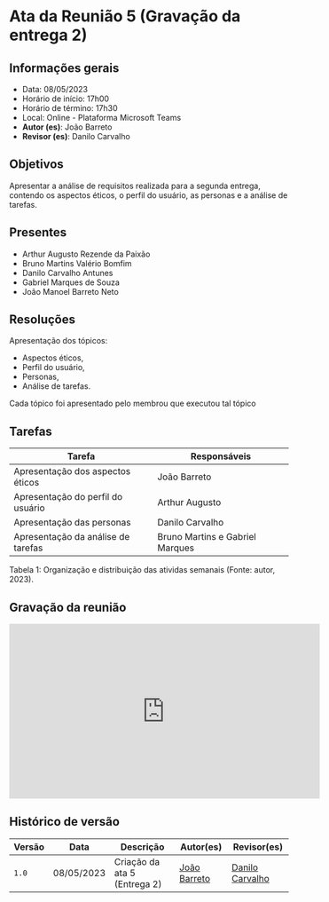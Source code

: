 # Ata da Reunião 5 (Gravação da entrega 2)

## Informações gerais
- Data: 08/05/2023
- Horário de início: 17h00
- Horário de término: 17h30
- Local: Online - Plataforma Microsoft Teams
- **Autor (es)**: João Barreto
- **Revisor (es)**: Danilo Carvalho

## Objetivos
Apresentar a análise de requisitos realizada para a segunda entrega, contendo os aspectos éticos, o perfil do usuário, as personas e a análise de tarefas.

## Presentes
- Arthur Augusto Rezende da Paixão
- Bruno Martins Valério Bomfim
- Danilo Carvalho Antunes
- Gabriel Marques de Souza
- João Manoel Barreto Neto

## Resoluções
Apresentação dos tópicos:

- Aspectos éticos,
- Perfil do usuário,
- Personas,
- Análise de tarefas.

Cada tópico foi apresentado pelo membrou que executou tal tópico

## Tarefas
| Tarefa | Responsáveis |
| ---- | ---- |
| Apresentação dos aspectos éticos | João Barreto 
| Apresentação do perfil do usuário | Arthur Augusto
| Apresentação das personas | Danilo Carvalho
| Apresentação da análise de tarefas | Bruno Martins e Gabriel Marques

Tabela 1: Organização e distribuição das atividas semanais (Fonte: autor, 2023).

## Gravação da reunião
<iframe width="560" height="315" src="https://www.youtube.com/embed/VehmfrPEr7A" title="YouTube video player" frameborder="0" allow="accelerometer; autoplay; clipboard-write; encrypted-media; gyroscope; picture-in-picture; web-share" allowfullscreen></iframe>

## Histórico de versão
| Versão | Data | Descrição | Autor(es) | Revisor(es) |
| --- | --- | --- | --- | --- |
|  `1.0`   | 08/05/2023 | Criação da ata 5 (Entrega 2) | [João Barreto](https://github.com/JoaoBarreto03) | [Danilo Carvalho](https://github.com/Danilo-Carvalho-Antunes) |